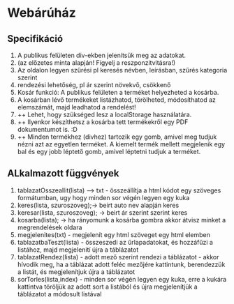 # Webárúház

## Specifikáció
1. A publikus felületen div-ekben jelenítsük meg az adatokat. 
2. (az előzetes minta alapján! Figyelj a reszponzitvitásra!)
3. Az oldalon legyen szűrési pl keresés névben, leírásban, szűrés kategoria szerint
4. rendezési lehetőség, pl ár szerint növekvő, csökkenő
4. Kosár funkció:  A publikus felületen a terméket helyezheted a kosárba. 
5. A kosárban lévő termékeket listázhatod, törölheted, módosíthatod az elemszámát, majd leadhatod a rendelést!
7. ++ Lehet, hogy szükséged lesz a localStorage használatára. 
8. ++ Ilyenkor készíthetsz a kosárba tett termékekről egy PDF dokumentumot is.  :D
9. ++ Minden termékhez (divhez) tartozik egy gomb, amivel meg tudjuk nézni azt az egyetlen terméket.
A kiemelt termék mellett megjelenik egy bal és egy jobb léptető gomb, amivel léptetni tudjuk a terméket.




## ALkalmazott függvények

1. tablazatOsszeallit(lista) --> txt - összeállítja a html kódot egy szöveges formátumban, ugy hogy minden sor végén legyen egy kuka
2. keres(lista, szuroszoveg);-> beirt auto nev alapján keres
3. keresar(lista, szuroszoveg); -> beirt ár szerint szerint keres
4. kosarba(lista); -> ha rányomunk a kosárba gombra akkor átvisz minket a megrendelések oldara
5. megjelenites(txt) - megjelenít egy html szöveget egy html elemben
6. tablazatbaTeszt(lista) - összeszedi az űrlapadatokat, és hozzáfűzi a listához, majd megjelenití újra a táblázatot
7. tablazatRendez(lista) - adott mező szerint rendezi a táblázatot - akkor hívodik meg, ha a táblázat adott feléc mezőjére kattintunk, berendezzük a listát, és megjelenítjuk újra a táblázatot
8. sorTorles(lista,index) - minden sor végén legyen egy kuka, erre a kukára kattintva töröljük az adott sort a listából és újra megjelenítjük a táblázatot a módosult listával